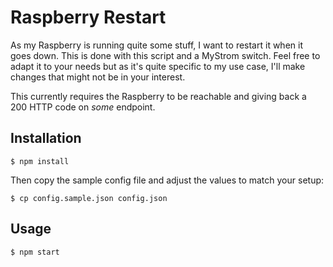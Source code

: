 # Raspberry Restart

As my Raspberry is running quite some stuff, I want to restart it when it goes down. This is done with this script and a MyStrom switch. Feel free to adapt it to your needs but as it's quite specific to my use case, I'll make changes that might not be in your interest.

This currently requires the Raspberry to be reachable and giving back a 200 HTTP code on *some* endpoint.

## Installation

```
$ npm install
```

Then copy the sample config file and adjust the values to match your setup:

```
$ cp config.sample.json config.json
```

## Usage

```
$ npm start
```
